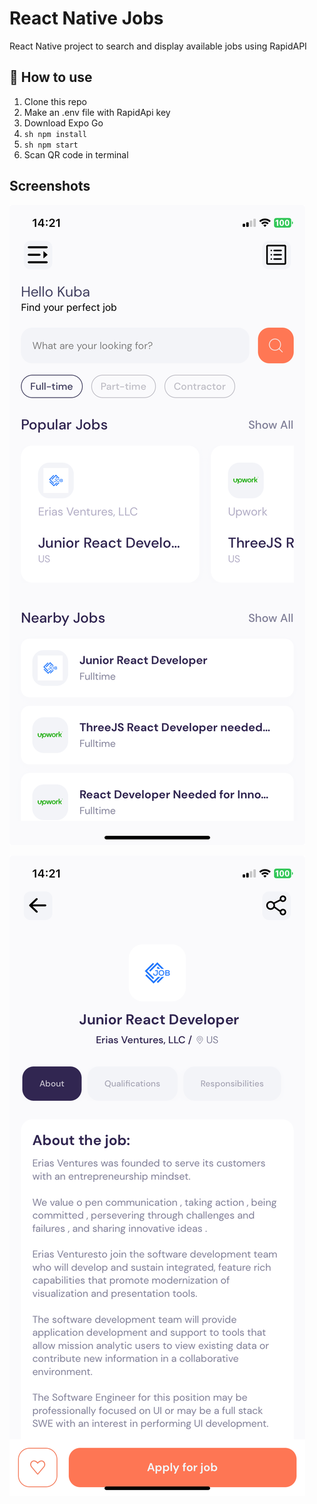 # React Native Jobs

React Native project to search and display available jobs using RapidAPI

## 🚀 How to use

1. Clone this repo
2. Make an .env file with RapidApi key
3. Download Expo Go
4. `sh npm install `
5. `sh npm start `
6. Scan QR code in terminal

## Screenshots

![Alt text](image.png)

![Alt text](image-1.png)
